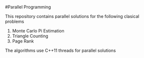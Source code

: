 #Parallel Programming

This repository contains parallel solutions for the following clasical problems
1. Monte Carlo Pi Estimation
2. Triangle Counting
3. Page Rank

The algorithms use C++11 threads for parallel solutions
